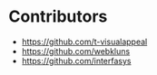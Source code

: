 # Contributors

* https://github.com/t-visualappeal
* https://github.com/webkluns
* https://github.com/interfasys